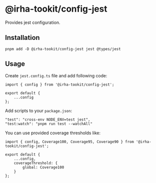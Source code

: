 # @irha-tookit/config-jest

Provides jest configuration.

## Installation

`pnpm add -D @irha-tookit/config-jest jest @types/jest`

## Usage

Create `jest.config.ts` file and add following code:

```
import { config } from '@irha-tookit/config-jest';

export default {
    ...config
};
```

Add scripts to your `package.json`:

```
"test": "cross-env NODE_ENV=test jest",
"test:watch": "pnpm run test --watchAll"
```

You can use provided coverage thresholds like:
```
import { config, Coverage100, Coverage95, Coverage90 } from '@irha-tookit/config-jest';

export default {
    ...config,
    coverageThreshold: {
        global: Coverage100
    }
};
```